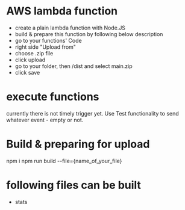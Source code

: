 # AWS lambda function
- create a plain lambda function with Node.JS
- build & prepare this function by following below description
- go to your functions' Code
- right side "Upload from"
- choose .zip file
- click upload
- go to your folder, then /dist and select main.zip
- click save

# execute functions
currently there is not timely trigger yet.
Use Test functionality to send whatever event - empty or not.

# Build & preparing for upload
npm i
npm run build --file={name_of_your_file}

# following files can be built
- stats